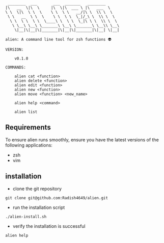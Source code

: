 ```
 ________  ___       ___  _______   ________      
|\   __  \|\  \     |\  \|\  ___ \ |\   ___  \    
\ \  \|\  \ \  \    \ \  \ \   __/|\ \  \\ \  \   
 \ \   __  \ \  \    \ \  \ \  \_|/_\ \  \\ \  \  
  \ \  \ \  \ \  \____\ \  \ \  \_|\ \ \  \\ \  \ 
   \ \__\ \__\ \_______\ \__\ \_______\ \__\\ \__\
    \|__|\|__|\|_______|\|__|\|_______|\|__| \|__|
                                                  
alien: A command line tool for zsh functions 👽

VERSION:
    
    v0.1.0

COMMANDS:

    alien cat <function>
    alien delete <function>
    alien edit <function>
    alien new <function>
    alien move <function> <new_name>

    alien help <command>

    alien list
```

## Requirements

To ensure alien runs smoothly, ensure you have the latest versions of the following applications:
- zsh
- vim

## installation

- clone the git repository 

```
git clone git@github.com:Radish4649/alien.git
```

- run the installation script

```
./alien-install.sh
```

- verify the installation is successful

```
alien help
```
